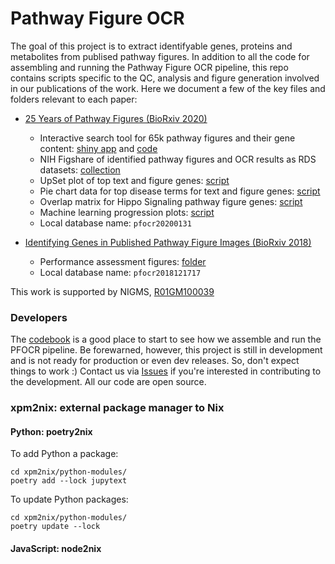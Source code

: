 # Pathway Figure OCR

The goal of this project is to extract identifyable genes, proteins and metabolites from publised pathway figures. In addition to all the code for assembling and running the Pathway Figure OCR pipeline, this repo contains scripts specific to the QC, analysis and figure generation involved in our publications of the work. Here we document a few of the key files and folders relevant to each paper:

- [25 Years of Pathway Figures (BioRxiv 2020)](https://www.biorxiv.org/content/10.1101/2020.05.29.124503v1)

  - Interactive search tool for 65k pathway figures and their gene content: [shiny app](https://gladstone-bioinformatics.shinyapps.io/shiny-25years) and [code](shiny-25years)
  - NIH Figshare of identified pathway figures and OCR results as RDS datasets: [collection](https://doi.org/10.35092/yhjc.c.5005697)
  - UpSet plot of top text and figure genes: [script](pfocr_qc.R#L681)
  - Pie chart data for top disease terms for text and figure genes: [script](pfocr-gmt-enrich.R#L329)
  - Overlap matrix for Hippo Signaling pathway figure genes: [script](matrix-visualization.R)
  - Machine learning progression plots: [script](pfocr_qc.R#L154)
  - Local database name: `pfocr20200131`

- [Identifying Genes in Published Pathway Figure Images (BioRxiv 2018)](https://www.biorxiv.org/content/10.1101/379446v1)
  - Performance assessment figures: [folder](performance)
  - Local database name: `pfocr2018121717`

This work is supported by NIGMS, [R01GM100039](https://app.dimensions.ai/details/grant/grant.2521530)

### Developers

The [codebook](codebook.md) is a good place to start to see how we assemble and run the PFOCR pipeline. Be forewarned, however, this project is still in development and is not ready for production or even dev releases. So, don't expect things to work :)
Contact us via [Issues](https://github.com/wikipathways/pathway-figure-ocr/issues) if you're interested in contributing to the development. All our code are open source.

### xpm2nix: external package manager to Nix

#### Python: poetry2nix

To add Python a package:

```
cd xpm2nix/python-modules/
poetry add --lock jupytext
```

To update Python packages:

```
cd xpm2nix/python-modules/
poetry update --lock
```

#### JavaScript: node2nix
